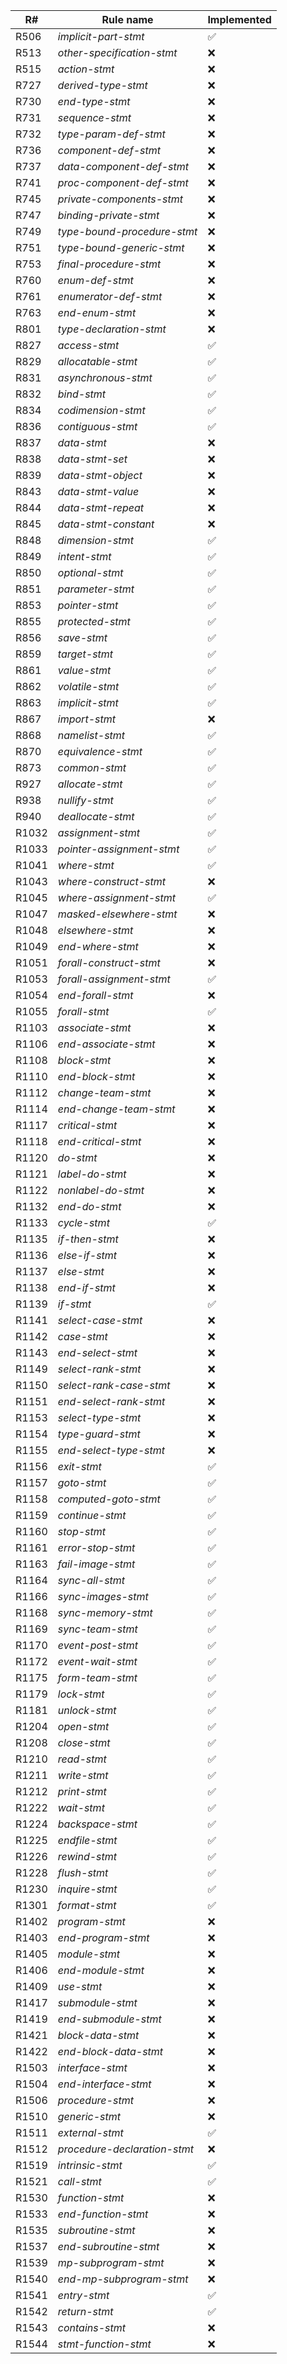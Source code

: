 
<!--✅❌-->

| R# | Rule name | Implemented |
| --- | --- | --- |
| R506 | _implicit-part-stmt_ | ✅ |
| R513 | _other-specification-stmt_ | ❌ |
| R515 | _action-stmt_ | ❌ |
| R727 | _derived-type-stmt_ | ❌ |
| R730 | _end-type-stmt_ | ❌ |
| R731 | _sequence-stmt_ | ❌ |
| R732 | _type-param-def-stmt_ | ❌ |
| R736 | _component-def-stmt_ | ❌ |
| R737 | _data-component-def-stmt_ | ❌ |
| R741 | _proc-component-def-stmt_ | ❌ |
| R745 | _private-components-stmt_ | ❌ |
| R747 | _binding-private-stmt_ | ❌ |
| R749 | _type-bound-procedure-stmt_ | ❌ |
| R751 | _type-bound-generic-stmt_ | ❌ |
| R753 | _final-procedure-stmt_ | ❌ |
| R760 | _enum-def-stmt_ | ❌ |
| R761 | _enumerator-def-stmt_ | ❌ |
| R763 | _end-enum-stmt_ | ❌ |
| R801 | _type-declaration-stmt_ | ❌ |
| R827 | _access-stmt_ | ✅ |
| R829 | _allocatable-stmt_ | ✅ |
| R831 | _asynchronous-stmt_ | ✅ |
| R832 | _bind-stmt_ | ✅ |
| R834 | _codimension-stmt_ | ✅ |
| R836 | _contiguous-stmt_ | ✅ |
| R837 | _data-stmt_ | ❌ |
| R838 | _data-stmt-set_ | ❌ |
| R839 | _data-stmt-object_ | ❌ |
| R843 | _data-stmt-value_ | ❌ |
| R844 | _data-stmt-repeat_ | ❌ |
| R845 | _data-stmt-constant_ | ❌ |
| R848 | _dimension-stmt_ | ✅ |
| R849 | _intent-stmt_ | ✅ |
| R850 | _optional-stmt_ | ✅ |
| R851 | _parameter-stmt_ | ✅ |
| R853 | _pointer-stmt_ | ✅ |
| R855 | _protected-stmt_ | ✅ |
| R856 | _save-stmt_ | ✅ |
| R859 | _target-stmt_ | ✅ |
| R861 | _value-stmt_ | ✅ |
| R862 | _volatile-stmt_ | ✅ |
| R863 | _implicit-stmt_ | ✅ |
| R867 | _import-stmt_ | ❌ |
| R868 | _namelist-stmt_ | ✅ |
| R870 | _equivalence-stmt_ | ✅ |
| R873 | _common-stmt_ | ✅ |
| R927 | _allocate-stmt_ | ✅ |
| R938 | _nullify-stmt_ | ✅ |
| R940 | _deallocate-stmt_ | ✅ |
| R1032 | _assignment-stmt_ | ✅ |
| R1033 | _pointer-assignment-stmt_ | ✅ |
| R1041 | _where-stmt_ | ✅ |
| R1043 | _where-construct-stmt_ | ❌ |
| R1045 | _where-assignment-stmt_ | ✅ |
| R1047 | _masked-elsewhere-stmt_ | ❌ |
| R1048 | _elsewhere-stmt_ | ❌ |
| R1049 | _end-where-stmt_ | ❌ |
| R1051 | _forall-construct-stmt_ | ❌ |
| R1053 | _forall-assignment-stmt_ | ✅ |
| R1054 | _end-forall-stmt_ | ❌ |
| R1055 | _forall-stmt_ | ✅ |
| R1103 | _associate-stmt_ | ❌ |
| R1106 | _end-associate-stmt_ | ❌ |
| R1108 | _block-stmt_ | ❌ |
| R1110 | _end-block-stmt_ | ❌ |
| R1112 | _change-team-stmt_ | ❌ |
| R1114 | _end-change-team-stmt_ | ❌ |
| R1117 | _critical-stmt_ | ❌ |
| R1118 | _end-critical-stmt_ | ❌ |
| R1120 | _do-stmt_ | ❌ |
| R1121 | _label-do-stmt_ | ❌ |
| R1122 | _nonlabel-do-stmt_ | ❌ |
| R1132 | _end-do-stmt_ | ❌ |
| R1133 | _cycle-stmt_ | ✅ |
| R1135 | _if-then-stmt_ | ❌ |
| R1136 | _else-if-stmt_ | ❌ |
| R1137 | _else-stmt_ | ❌ |
| R1138 | _end-if-stmt_ | ❌ |
| R1139 | _if-stmt_ | ✅ |
| R1141 | _select-case-stmt_ | ❌ |
| R1142 | _case-stmt_ | ❌ |
| R1143 | _end-select-stmt_ | ❌ |
| R1149 | _select-rank-stmt_ | ❌ |
| R1150 | _select-rank-case-stmt_ | ❌ |
| R1151 | _end-select-rank-stmt_ | ❌ |
| R1153 | _select-type-stmt_ | ❌ |
| R1154 | _type-guard-stmt_ | ❌ |
| R1155 | _end-select-type-stmt_ | ❌ |
| R1156 | _exit-stmt_ | ✅ |
| R1157 | _goto-stmt_ | ✅ |
| R1158 | _computed-goto-stmt_ | ✅ |
| R1159 | _continue-stmt_ | ✅ |
| R1160 | _stop-stmt_ | ✅ |
| R1161 | _error-stop-stmt_ | ✅ |
| R1163 | _fail-image-stmt_ | ✅ |
| R1164 | _sync-all-stmt_ | ✅ |
| R1166 | _sync-images-stmt_ | ✅ |
| R1168 | _sync-memory-stmt_ | ✅ |
| R1169 | _sync-team-stmt_ | ✅ |
| R1170 | _event-post-stmt_ | ✅ |
| R1172 | _event-wait-stmt_ | ✅ |
| R1175 | _form-team-stmt_ | ✅ |
| R1179 | _lock-stmt_ | ✅ |
| R1181 | _unlock-stmt_ | ✅ |
| R1204 | _open-stmt_ | ✅ |
| R1208 | _close-stmt_ | ✅ |
| R1210 | _read-stmt_ | ✅ |
| R1211 | _write-stmt_ | ✅ |
| R1212 | _print-stmt_ | ✅ |
| R1222 | _wait-stmt_ | ✅ |
| R1224 | _backspace-stmt_ | ✅ |
| R1225 | _endfile-stmt_ | ✅ |
| R1226 | _rewind-stmt_ | ✅ |
| R1228 | _flush-stmt_ | ✅ |
| R1230 | _inquire-stmt_ | ✅ |
| R1301 | _format-stmt_ | ✅ |
| R1402 | _program-stmt_ | ❌ |
| R1403 | _end-program-stmt_ | ❌ |
| R1405 | _module-stmt_ | ❌ |
| R1406 | _end-module-stmt_ | ❌ |
| R1409 | _use-stmt_ | ❌ |
| R1417 | _submodule-stmt_ | ❌ |
| R1419 | _end-submodule-stmt_ | ❌ |
| R1421 | _block-data-stmt_ | ❌ |
| R1422 | _end-block-data-stmt_ | ❌ |
| R1503 | _interface-stmt_ | ❌ |
| R1504 | _end-interface-stmt_ | ❌ |
| R1506 | _procedure-stmt_ | ❌ |
| R1510 | _generic-stmt_ | ❌ |
| R1511 | _external-stmt_ | ✅ |
| R1512 | _procedure-declaration-stmt_ | ❌ |
| R1519 | _intrinsic-stmt_ | ✅ |
| R1521 | _call-stmt_ | ✅ |
| R1530 | _function-stmt_ | ❌ |
| R1533 | _end-function-stmt_ | ❌ |
| R1535 | _subroutine-stmt_ | ❌ |
| R1537 | _end-subroutine-stmt_ | ❌ |
| R1539 | _mp-subprogram-stmt_ | ❌ |
| R1540 | _end-mp-subprogram-stmt_ | ❌ |
| R1541 | _entry-stmt_ | ✅ |
| R1542 | _return-stmt_ | ✅ |
| R1543 | _contains-stmt_ | ❌ |
| R1544 | _stmt-function-stmt_ | ❌ |